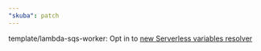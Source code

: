 ```yaml
---
"skuba": patch
---
```


template/lambda-sqs-worker: Opt in to [new Serverless variables resolver](https://www.serverless.com/framework/docs/deprecations/#NEW_VARIABLES_RESOLVER)
